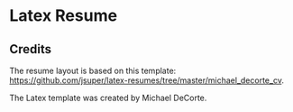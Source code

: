 # Latex Resume

## Credits
The resume layout is based on this template: https://github.com/jsuper/latex-resumes/tree/master/michael_decorte_cv.

The Latex template was created by Michael DeCorte.
